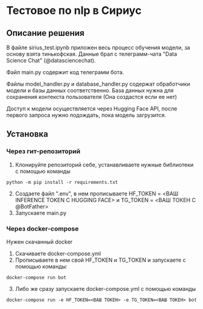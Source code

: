 # Тестовое по nlp в Сириус

## Описание решения

В файле sirius_test.ipynb приложен весь процесс обучения модели, за основу взята тинькофская. Данные брал с телеграмм-чата "Data Science Chat" (@datasciencechat).

Файл main.py содержит код телеграмм бота.

Файлы model_handler.py и database_handler.py содержат обработчики модели и базы данных соответственно. База данных нужна для сохранения контекста пользователя (Она создастся если ее нет)

Доступ к модели осуществляется через Hugging Face API, после первого запроса нужно подождать, пока модель загрузится.

## Установка 
### Через гит-репозиторий
1) Клонируйте репозиторий себе, устанавливаете нужные библиотеки c помощью команды

```
python -m pip install -r requirements.txt
```
2) Создаете файл ".env", в нем прописываете HF_TOKEN = <ВАШ INFERENCE TOKEN С HUGGING FACE> и TG_TOKEN = <ВАШ ТОКЕН С @BotFather>
3) Запускаете main.py
### Через docker-compose
Нужен скачанный docker
1) Скачиваете docker-compose.yml
2) Прописываете в нем свой HF_TOKEN и TG_TOKEN и запускаете с помощью команды:
```
docker-compose run bot
```
3) Либо же сразу запускаете docker-compose.yml с помощью команды
```
docker-compose run -e HF_TOKEN=<ВАШ ТОКЕН> -e TG_TOKEN=<ВАШ ТОКЕН> bot
```
